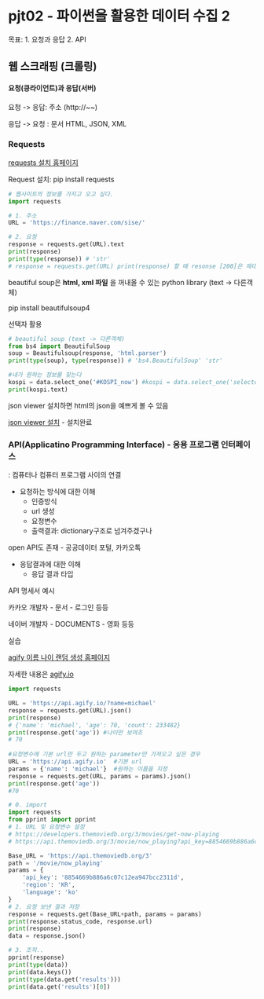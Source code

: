 # pjt02 - 파이썬을 활용한 데이터 수집 2

목표: 1. 요청과 응답 2. API

## 웹 스크래핑 (크롤링)

 #### 요청(킁라이언트)과 응답(서버)

요청 -> 응답: 주소 (http://~~)

응답 -> 요청 : 문서 HTML, JSON, XML



### Requests

[requests 설치 홈페이지](https://docs.python-requests.org/en/latest/)

Request 설치: pip install requests

``` python
# 웹사이트의 정보를 가지고 오고 싶다.
import requests 

# 1. 주소
URL = 'https://finance.naver.com/sise/'

# 2. 요청
response = requests.get(URL).text
print(response)
print(type(response)) # 'str'
# response = requests.get(URL) print(response) 할 때 resonse [200]은 제대로 가져왔다!는 것을 보여줌 
```



beautiful soup은 __html, xml 파일__ 을 꺼내올 수 있는 python library (text -> 다른객체)

pip install beautifulsoup4

선택자 활용

``` python
# beautiful soup (text -> 다른객체)
from bs4 import BeautifulSoup
soup = Beautifulsoup(response, 'html.parser')
print(type(soup), type(response)) # 'bs4.BeautifulSoup' 'str'

#내가 원하는 정보를 찾는다
kospi = data.select_one('#KOSPI_now') #kospi = data.select_one('selector 경로')
print(kospi.text)
```



json viewer 설치하면 html의 json을 예쁘게 볼 수 있음

[json viewer 설치](https://chrome.google.com/webstore/detail/json-viewer/gbmdgpbipfallnflgajpaliibnhdgobh/related?hl=ko) - 설치완료



### API(Applicatino Programming Interface) - 응용 프로그램 인터페이스

: 컴퓨터나 컴퓨터 프로그램 사이의 연결

- 요청하는 방식에 대한 이해
  - 인증방식
  - url 생성
  - 요청변수
  - 출력결과: dictionary구조로 넘겨주겠구나

open API도 존재 - 공공데이터 포털, 카카오톡

- 응답결과에 대한 이해
  - 응답 결과 타입



API 명세서 예시

카카오 개발자 - 문서 - 로그인 등등 

네이버 개발자 - DOCUMENTS - 영화 등등 



실습

[agify 이름 나이 랜덤 생성 홈페이지](https://api.agify.io/?name=yountae)

자세한 내용은 [agify.io](https://agify.io)

``` python
import requests

URL = 'https://api.agify.io/?name=michael'
response = requests.get(URL).json()
print(response)
# {'name': 'michael', 'age': 70, 'count': 233482}
print(response.get('age')) #나이만 보여조
# 70
 
#요청변수에 기본 url만 두고 원하는 parameter만 가져오고 싶은 경우
URL = 'https://api.agify.io'  #기본 url
params = {'name': 'michael'}  #원하는 이름을 지정 
response = requests.get(URL, params = params).json() 
print(response.get('age'))
#70
```



``` python
# 0. import
import requests
from pprint import pprint
# 1. URL 및 요청변수 설정
# https://developers.themoviedb.org/3/movies/get-now-playing
# https://api.themoviedb.org/3/movie/now_playing?api_key=8854669b886a6c07c12ea947bcc2311d&region=KR&language=ko

Base_URL = 'https://api.themoviedb.org/3'
path = '/movie/now_playing'
params = {
    'api_key': '8854669b886a6c07c12ea947bcc2311d',
    'region': 'KR',
    'language': 'ko'
}
# 2. 요청 보낸 결과 저장
response = requests.get(Base_URL+path, params = params)
print(response.status_code, response.url)
print(response)
data = response.json()

# 3. 조작..
pprint(response)
print(type(data))
print(data.keys())
print(type(data.get('results')))
print(data.get('results')[0])
```

